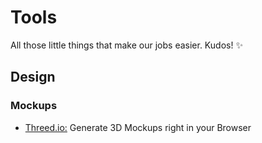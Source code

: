# Tools

All those little things that make our jobs easier. Kudos! :sparkles:

## Design

### Mockups 

* [Threed.io:](http://www.threed.io/) Generate 3D Mockups right in your Browser
